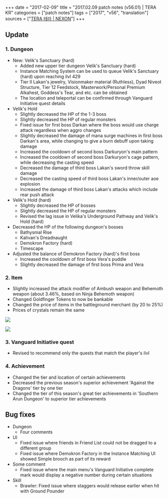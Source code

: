 +++
date = "2017-02-09"
title = "2017.02.09 patch notes (v56.01) | TERA KR"
categories = ["patch notes"]
tags = ["2017", "v56", "translation"]
sources = ["[TERA 테라 | NEXON](http://tera.nexon.com/news/update/view.aspx?n4articlesn=263)"]
+++

## Update

### **1.** Dungeon
- New: Velik's Sanctuary (hard)
  - Added new upper tier dungeon Velik's Sanctuary (hard)
  - Instance Matching System can be used to queue Velik's Sanctuary (hard) upon reaching ilvl 429
  - Tier II Lakan's jewelry, Visionmaker material (Ruthless), Dyad Niveot Structure, Tier 12 Feedstock, Masterwork/Personal Premium Alkahest, Goddess's Tear, and etc. can be obtained
  - The location and teleportal can be confirmed through Vanguard Initiative quest details
- Velik's Hold
  - Slightly decreased the HP of the 1-3 boss
  - Slightly decreased the HP of regular monsters
  - Fixed issue for first boss Darkan where the boss would use charge attack regardless when aggro changes
  - Slightly decreased the damage of mana surge machines in first boss Darkan's area, while changing to give a burn debuff upon taking damage
  - Increased the cooldown of second boss Darkuryon's main pattern
  - Increased the cooldown of second boss Darkuryon's cage pattern, while decreasing the casting speed
  - Decreased the damage of third boss Lakan's sword throw skill damage
  - Decreased the casting speed of third boss Lakan's inner/outer aoe explosion
  - Increased the damage of third boss Lakan's attacks which include rear push attack
- Velik's Hold (hard)
  - Slightly decreased the HP of bosses
  - Slightly decreased the HP of regular monsters
  - Revised the lag issue in Velika's Underground Pathway and Velik's Hold (hard)
- Decreased the HP of the following dungeon's bosses
  - Bathysmal Rise
  - Kalivan's Dreadnaught
  - Demokron Factory (hard)
  - Timescape
- Adjusted the balance of Demokron Factory (hard)'s first boss
  - Increased the cooldown of first boss Vera's puddle
  - Slightly decreased the damage of first boss Prima and Vera

### **2.** Item
- Slightly increased the attack modifier of Ambush weapon and Behemoth weapon (about 3.46%, based on Ninja Behemoth weapon)
- Changed Goldfinger Tokens to now be bankable
- Changed the price of items in the battleground merchant (by 20 to 25%)
- Prices of crystals remain the same

![](/images/patch/v56-01_1.png)

![](/images/patch/v56-01_2.png)

### **3.** Vanguard Initiative quest
- Revised to recommend only the quests that match the player's ilvl

### **4.** Achievement
- Changed the tier and location of certain achievements
- Decreased the previous season's superior achievement 'Against the Dragons' tier by one tier
- Changed the tier of this season's great tier achievements in 'Southern Arun Dungeon' to superior tier achievements

## Bug fixes

- Dungeon
  - Four comments
- UI
  - Fixed issue where friends in Friend List could not be dragged to a different group
  - Fixed issue where Demokron Factory in the Instance Matching UI showed Simple brooch as part of its reward
- Some comment
  - Fixed issue where the main menu's Vanguard Initiative complete mark would display a negative number during certain situations
- Skill
  - Brawler: Fixed issue where staggers would release earlier when hit with Ground Pounder
  
